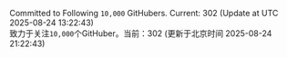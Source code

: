 Committed to Following `10,000` GitHubers. Current: <!-- FOLLOWING_COUNT -->302<!-- FOLLOWING_COUNT --> (Update at UTC <!-- LAST_UPDATED -->2025-08-24 13:22:43<!-- LAST_UPDATED -->)<br>
致力于关注`10,000`个GitHuber。当前：<!-- FOLLOWING_COUNT -->302<!-- FOLLOWING_COUNT --> (更新于北京时间 <!-- LAST_UPDATED_CST -->2025-08-24 21:22:43<!-- LAST_UPDATED_CST -->)

